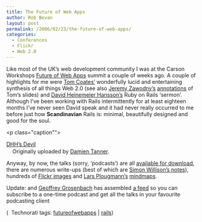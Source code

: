 ```yaml
---
title: The Future of Web Apps
author: Rob Bevan
layout: post
permalink: /2006/02/23/the-future-of-web-apps/
categories:
  - Conferences
  - Flickr
  - Web 2.0
---
```

Like most of the UK&#8217;s web development community I was at the Carson Workshops [Future of Web Apps][1] summit a couple of weeks ago. A couple of highlights for me were [Tom Coates&#8217;][2] wonderfully lucid and entertaining synthesis of <span class="hilite">all</span> things Web 2.0 (see also [Jeremy Zawodny&#8217;s][3] [annotations][4] of Tom&#8217;s slides) and [David Heinemeier Hansson&#8217;s][5] Ruby on Rails &#8216;sermon&#8217;. Although I&#8217;ve been working with Rails intermittently for at least eighteen months I&#8217;ve never seen David speak and it had never really occurred to me before just how **Scandinavian** Rails is: minimal, beautifully designed and good for the soul.

[<img src="http://static.flickr.com/42/97209782_ce4bf0bd5c_m.jpg" alt="" class="flickr" style="float: none; padding: 0;" />][6]<p class="caption"">

[DHH&#8217;s Devil][7]  
<img src="http://robbevan.com/blog/wp-content/plugins/favicons/flickr.com.favicon.ico" class="favicon" alt="" width="16" height="16" />Originally uploaded by [Damien Tanner][8].</p> 
Anyway, by now, the talks (sorry, &#8216;podcasts&#8217;) are <span class="hilite">all</span> [available for download][1], there are numerous write-ups (best of which are [Simon Willison&#8217;s notes][9]), hundreds of [Flickr images][10] and [Lars Plougmann&#8217;s][11] [mindmaps][12].

<div class="update">
  Update: and <a href="http://nubyonrails.com/articles/2006/02/23/carson-workshops-summit-podcast-feed">Geoffrey Grosenbach</a> has assembled <a href="http://topfunky.com/clients/carson/podcast.xml">a feed</a> so you can subscribe to a one-time podcast and get <span class="hilite">all</span> the talks in your favourite podcasting client
</div>

<p class="technorati-tags">
  (<img style="float: none; padding: 2px 2px 0 2px;"  src="http://robbevan.com/blog/wp-content/themes/robbevan/images/technorati-small.gif" alt="" /> Technorati tags: <a href="http://technorati.com/tag/futureofwebapps" rel="tag">futureofwebapps</a> | <a href="http://technorati.com/tag/rails" rel="tag">rails</a>)
</p>

 [1]: http://www.carsonworkshops.com/summit/
 [2]: http://www.plasticbag.org/archives/2006/02/my_future_of_web_apps_slides.shtml
 [3]: http://jeremy.zawodny.com/blog/
 [4]: http://jeremy.zawodny.com/blog/archives/006323.html
 [5]: http://www.loudthinking.com/
 [6]: http://www.flickr.com/photos/96005585@N00/97209782/ "photo sharing"
 [7]: http://www.flickr.com/photos/brettlider/36071096/
 [8]: http://www.flickr.com/people/96005585@N00/
 [9]: http://simon.incutio.com/archive/2006/02/08/summit
 [10]: http://www.flickr.com/photos/tags/futureofwebapps
 [11]: http://www.mindthis.net/
 [12]: http://flickr.com/photos/criminalintent/search/tags:futureofwebapps%2Cmindmap/tagmode:all/